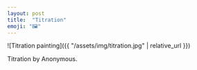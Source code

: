```yaml
---
layout: post
title:  "Titration"
emoji: "🖼️"
---
```


![Titration painting]({{ "/assets/img/titration.jpg" | relative_url }})

Titration by Anonymous.
